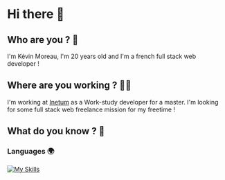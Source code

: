 # Hi there 👋

## Who are you ? 🤨

I'm Kévin Moreau, I'm 20 years old and I'm a french full stack web developer !

## Where are you working ? 👨‍⚕️

I'm working at [Inetum](www.inetum.com) as a Work-study developer for a master.
I'm looking for some full stack web freelance mission for my freetime !

## What do you know ? 🔎

### Languages :earth_africa:
[![My Skills](https://skillicons.dev/icons?i=html,css,js,ts,cs,python&perline=10&theme=dark)](https://skillicons.dev)
<!--
**Kevin-Moreau65/Kevin-Moreau65** is a ✨ _special_ ✨ repository because its `README.md` (this file) appears on your GitHub profile.

Here are some ideas to get you started:

- 🔭 I’m currently working on ...
- 🌱 I’m currently learning ...
- 👯 I’m looking to collaborate on ...
- 🤔 I’m looking for help with ...
- 💬 Ask me about ...
- 📫 How to reach me: ...
- 😄 Pronouns: ...
- ⚡ Fun fact: ...
-->
